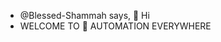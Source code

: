 - @Blessed-Shammah says, 👋 Hi
- WELCOME TO 👀 AUTOMATION EVERYWHERE

<!---
Blessed-Shammah/Blessed-Shammah is a ✨ special ✨ repository because its `README.md` (this file) appears on your GitHub profile.
You can click the Preview link to take a look at your changes.
--->
